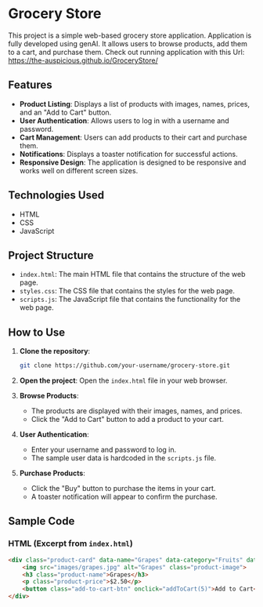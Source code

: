 # Grocery Store

This project is a simple web-based grocery store application. Application is fully developed using genAI. It allows users to browse products, add them to a cart, and purchase them. Check out running application with this Url: https://the-auspicious.github.io/GroceryStore/

## Features

- **Product Listing**: Displays a list of products with images, names, prices, and an "Add to Cart" button.
- **User Authentication**: Allows users to log in with a username and password.
- **Cart Management**: Users can add products to their cart and purchase them.
- **Notifications**: Displays a toaster notification for successful actions.
- **Responsive Design**: The application is designed to be responsive and works well on different screen sizes.

## Technologies Used

- HTML
- CSS
- JavaScript

## Project Structure

- `index.html`: The main HTML file that contains the structure of the web page.
- `styles.css`: The CSS file that contains the styles for the web page.
- `scripts.js`: The JavaScript file that contains the functionality for the web page.

## How to Use

1. **Clone the repository**:
    ```sh
    git clone https://github.com/your-username/grocery-store.git
    ```

2. **Open the project**:
    Open the `index.html` file in your web browser.

3. **Browse Products**:
    - The products are displayed with their images, names, and prices.
    - Click the "Add to Cart" button to add a product to your cart.

4. **User Authentication**:
    - Enter your username and password to log in.
    - The sample user data is hardcoded in the `scripts.js` file.

5. **Purchase Products**:
    - Click the "Buy" button to purchase the items in your cart.
    - A toaster notification will appear to confirm the purchase.

## Sample Code

### HTML (Excerpt from `index.html`)

```html
<div class="product-card" data-name="Grapes" data-category="Fruits" data-brand="BrandA">
    <img src="images/grapes.jpg" alt="Grapes" class="product-image">
    <h3 class="product-name">Grapes</h3>
    <p class="product-price">$2.50</p>
    <button class="add-to-cart-btn" onclick="addToCart(5)">Add to Cart</button>
</div>
